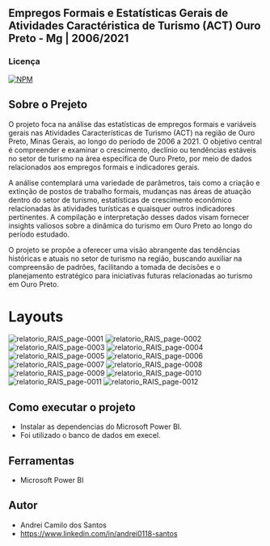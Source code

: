 ## Empregos Formais e Estatísticas Gerais de Atividades Caractéristica de Turismo (ACT) Ouro Preto - Mg | 2006/2021

### Licença  
[![NPM](https://img.shields.io/npm/l/react)](https://github.com/andrei0118/gn-vendas/blob/master/LICENSE)

## Sobre o  Prejeto

O projeto foca na análise das estatísticas de empregos formais e variáveis gerais nas Atividades Características de Turismo (ACT) na região de Ouro Preto, Minas Gerais, ao longo do período de 2006 a 2021. O objetivo central é compreender e examinar o crescimento, declínio ou tendências estáveis no setor de turismo na área específica de Ouro Preto, por meio de dados relacionados aos empregos formais e indicadores gerais.

A análise contemplará uma variedade de parâmetros, tais como a criação e extinção de postos de trabalho formais, mudanças nas áreas de atuação dentro do setor de turismo, estatísticas de crescimento econômico relacionadas às atividades turísticas e quaisquer outros indicadores pertinentes. A compilação e interpretação desses dados visam fornecer insights valiosos sobre a dinâmica do turismo em Ouro Preto ao longo do período estudado.

O projeto se propõe a oferecer uma visão abrangente das tendências históricas e atuais no setor de turismo na região, buscando auxiliar na compreensão de padrões, facilitando a tomada de decisões e o planejamento estratégico para iniciativas futuras relacionadas ao turismo em Ouro Preto.
# Layouts

![relatorio_RAIS_page-0001](https://github.com/andrei0118/Analise-ACT-Powerbi/assets/75299828/81b1d07f-c5a8-4e3d-ba24-5953452dc9fc)
![relatorio_RAIS_page-0002](https://github.com/andrei0118/Analise-ACT-Powerbi/assets/75299828/d074fc7a-f89f-40cb-9d29-34d82be82537)
![relatorio_RAIS_page-0003](https://github.com/andrei0118/Analise-ACT-Powerbi/assets/75299828/ab7671ca-82f1-476f-a704-0b5d69856f25)
![relatorio_RAIS_page-0004](https://github.com/andrei0118/Analise-ACT-Powerbi/assets/75299828/73f27f2c-3d77-475a-b36b-e4a985ca3585)
![relatorio_RAIS_page-0005](https://github.com/andrei0118/Analise-ACT-Powerbi/assets/75299828/a1ae2da0-08a1-49c6-b213-ad226ed7ffe7)
![relatorio_RAIS_page-0006](https://github.com/andrei0118/Analise-ACT-Powerbi/assets/75299828/f3b630d4-fe4d-4dbc-99ce-2f80c68dabdc)
![relatorio_RAIS_page-0007](https://github.com/andrei0118/Analise-ACT-Powerbi/assets/75299828/7a2e7ace-c6ca-4f81-8399-7c202448a888)
![relatorio_RAIS_page-0008](https://github.com/andrei0118/Analise-ACT-Powerbi/assets/75299828/f7b5bdc3-b8f2-491c-9e16-323a027a8c4f)
![relatorio_RAIS_page-0009](https://github.com/andrei0118/Analise-ACT-Powerbi/assets/75299828/d0721e33-60dc-4ff4-bcf0-8d4e8b775f7d)
![relatorio_RAIS_page-0010](https://github.com/andrei0118/Analise-ACT-Powerbi/assets/75299828/fa2dc34a-b37f-4f1e-bfec-bf252c53c169)
![relatorio_RAIS_page-0011](https://github.com/andrei0118/Analise-ACT-Powerbi/assets/75299828/fe8aa3df-3d87-489f-b3d2-b7d447d25a7a)
![relatorio_RAIS_page-0012](https://github.com/andrei0118/Analise-ACT-Powerbi/assets/75299828/607409e3-8d10-44ec-99d3-48e58ef9a313)

## Como executar o projeto

- Instalar as dependencias do Microsoft Power BI.
- Foi utilizado o banco de dados em execel.

## Ferramentas

- Microsoft Power BI

## Autor
- Andrei Camilo dos Santos
- https://www.linkedin.com/in/andrei0118-santos
